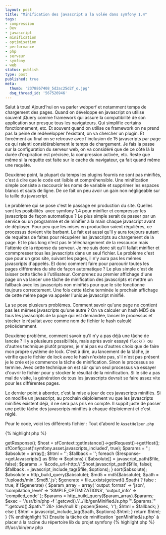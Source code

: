 ```yaml
---
layout: post
title: "Minification des javascript a la volée dans symfony 1.4"
tags:
- compression
- Dev
- javascript
- minification
- optimisation
- performance
- php
- serveur
- symfony
- web
status: publish
type: post
published: true
meta:
  thumb: '2378867408_5d2ac25d2f_o.jpg'
  dsq_thread_id: '567526946'
---
```

Salut à tous! Ajourd'hui on va parler webperf et notamment temps de chargement des pages. Quand on développe en javascript on utilise souvent jQuery comme framework qui assure la compatibilité de son application sur presque tous les navigateurs. Qui simplifie certains fonctionnement, etc. Et souvent quand on utilise ce framework on ne prend pas la peine de redévelopper l'existant, on va chercher un plugin. Et forcément au final on se retrouve avec l'inclusion de 15 javascripts par page ce qui ralenti considérablement le temps de chargement. Je fais la passe sur la configuration du serveur web, on va considéré que de ce côté là la durée d'expiration est précisée, la compression activée, etc. Reste que même si la requête est faite sur le cache du navigateur, ça fait quand même une requête.

<!--break-->

Deuxième point, la plupart du temps les plugins fournis ne sont pas minifiés, c'est à dire que le code est lisible et compréhensible. Une minification simple consiste a raccourcir les noms de variable et supprimer les espaces blancs et sauts de ligne. De ce fait on peu avoir un gain non négligeable sur la taille du javascript.

Le problème qui se pose c'est le passage en production du site. Quelles sont les posibilités  avec symfony 1.4 pour minifier et compresser les javascripts de façon automatique ? Le plus simple serait de passer par un service ou un programme et de minifier à la main chaque javascript avant de déployer. Pour peu que les mises en production soient régulières, ce processus devient vite barbant. Le fait est aussi qu'il y aura toujours autant de requêtes de faites pour récupérer les javascripts au chargement de la page. Et le plus long n'est pas le téléchargement de la ressource mais l'attente de la réponse du serveur. Je me suis donc sit qu'il fallait minifier et commpresser tous les javascripts dans un seul fichier. Le problème c'est que pour un gros site, suivant les pages, il n'y aura pas les mêmes javascripts d'appelés. Et donc comment faire pour parcourir toutes les pages différentes du site de façon automatique ? Le plus simple c'est de laisser cette tâche à l'utilisateur. Comprenez au premier affichage d'une page on va lancer une tâche de minification des javascripts et mettre un fallback avec les javascripts non minifiés pour que le site fonctionne toujours correctement. Une fois cette tâche terminée le prochain affichage de cette même page va appeler l'unique javascript minifié.

La se pose plusieurs problèmes. Comment savoir qu'une page ne contient pas les mêmes javascripts qu'une autre ? On va calculer un hash MD5 de tous les javascripts de la page qui est demandée, lancer le processus et stocker le résultat avec comme nom de fichier le hash calculé précédemment.

Deuxième problème, comment savoir qu'il n'y a pas déjà une tâche de lancée ? Il y a plusieurs possibilités, mais après avoir essayé `flock() `ou d'autres technique plutôt propres, je n'ai pas eu d'autres choix que de faire mon propre système de lock. C'est à dire, au lancement de la tâche, je vérifie que le fichier de lock avec le hash n'existe pas, s'il n'est pas présent je le crée et je commence la tâche de minification. Sinon le processus se termine. Avec cette technique on est sûr qu'un seul processus va essayer d'ouvrir le fichier pour y stocker le résultat de la minification. Si le site a pas mal de visite, la génération de tous les javascripts devrait se faire assez vite pour les différentes pages.

Le dernier point à aborder, c'est la mise a jour de ces javascripts minifiés. Si on modifie un javascript, au prochain déploiement vu que les javascripts minifiés existent déjà, il ne sera pas pris en compte. Il suppit juste de passer une petite tâche des javascripts minifiés à chaque déploiement et c'est réglé.

Pour le code, voici les différents fichier :
Tout d'abord le `AssetHelper.php`

{% highlight php %}
<?php
function get_javascripts()
{
  $response = sfContext::getInstance()->getResponse();
  $host = sfContext::getInstance()->getRequest()->getHost();
  sfConfig::set('symfony.asset.javascripts_included', true);

  $params = '';
  $absolute = array();
  $html = '';
  $fallback = '';
  foreach ($response->getJavascripts() as $file => $options)
  {
    $absolute[] = javascript_path($file, false);
    $params .= '&code_url=http://'.$host.javascript_path($file, false);
    $fallback .= javascript_include_tag($file, $options);
  }
  sort($absolute);
  $absolute = http_build_query($absolute);
  $md5 = md5($absolute);
  $path = '/uploads/min.'.$md5.'.js';
  $generate = file_exists(getcwd().$path) ? false : true;

  if ($generate) {
    $param_array = array(
      'output_format' => 'json',
      'compilation_level' => 'SIMPLE_OPTIMIZATIONS',
      'output_info' => 'compiled_code'
    );
    $params = http_build_query($param_array).$params;
    $exec = '/usr/bin/php -f '.getcwd().'/../lib/genMinifiedJs.php "'.$params.'" "'.getcwd().$path.'" 2&> /dev/null &';
    popen($exec, 'r');
    $html = $fallback;
  }
  else {
    $html = javascript_include_tag($path, $options).$html;
  }

  return $html;
}
{% endhighlight %}

Ensuite la tâche de minification `genMinifiedJs.php` à placer à la racine du répertoire lib du projet symfony

{% highlight php %}
#!/usr/bin/env php
<?php

if ($argc) {
  $params = $argv[1];
  $path = $argv[2];

  if (!file_exists($path.'.lock')) {
    touch($path.'.lock'); //Création d'un fichier de lock pour empecher toute autre instance de travailler en meme temps

    $ch = curl_init();
    curl_setopt($ch, CURLOPT_URL, 'http://closure-compiler.appspot.com/compile');
    curl_setopt($ch, CURLOPT_HEADER, false);
    curl_setopt($ch, CURLOPT_POST, true);
    curl_setopt($ch, CURLOPT_POSTFIELDS, $params);
    curl_setopt($ch, CURLOPT_RETURNTRANSFER, true);
    $retour = curl_exec($ch);
    curl_close($ch);

    $retour = json_decode($retour, true);

    if (array_key_exists('compiledCode', $retour) && !empty($retour['compiledCode'])) { //Vérification du retour de google closure compiler
      $fp = fopen($path, 'a');
      fwrite($fp, $retour['compiledCode']);
      fclose($fp);
    }
    else {
      unlink($path.'.lock'); //Suppression du fichier de lock en cas d'échec de compilation pour autoriser une nouvelle génération
    }
  }
  else {
    die; //Une instance existe déja, on quitte le navire
  }
}
{% endhighlight %}

Et voilà, maintenant, à chaque page un seule javascript sera chargé et une fois qu'il sera mis en cache par le navigateur, le temps de chargement du site sera bien réduit.

Dernier point technique, j'ai utilisé l'API REST [Google Closure Compiler](http://code.google.com/closure/compiler/) pour minifier mes javascripts. Je vous laisse voir la [documentation](http://code.google.com/closure/compiler/docs/api-ref.html) pour modifier les paramètres a envoyer. Il y a aussi la possibilité de télécharger le compiler en java et d'utiliser celui-ci pour la génération, mais pour des questions techniques et pour alléger le serveur je préfère faire une requête externe plutôt que de charger du java...

Faites en bon usage !!
